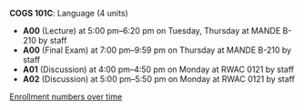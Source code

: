 **COGS 101C**: Language (4 units)

- **A00** (Lecture) at 5:00 pm–6:20 pm on Tuesday, Thursday at MANDE B-210 by staff
- **A00** (Final Exam) at 7:00 pm–9:59 pm on Thursday at MANDE B-210 by staff
- **A01** (Discussion) at 4:00 pm–4:50 pm on Monday at RWAC 0121 by staff
- **A02** (Discussion) at 5:00 pm–5:50 pm on Monday at RWAC 0121 by staff

[Enrollment numbers over time](./COGS101C.tsv)
